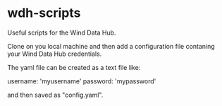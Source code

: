 # wdh-scripts
Useful scripts for the Wind Data Hub.

Clone on you local machine and then add a configuration file contaning your Wind Data Hub credentials. 

The yaml file can be created as a text file like:

username: 'myusername'
password: 'mypassword'

and then saved as "config.yaml".